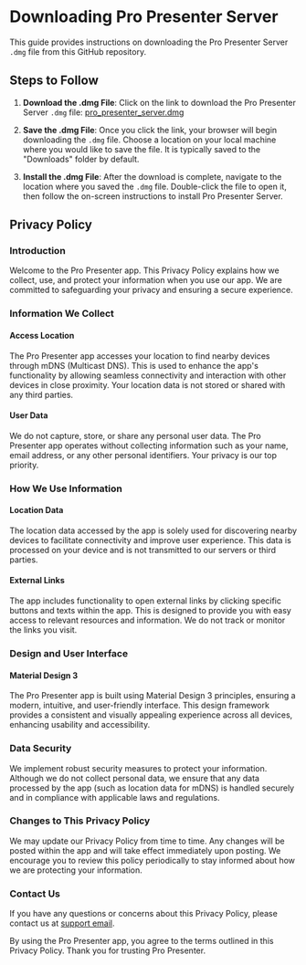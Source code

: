 # Downloading Pro Presenter Server

This guide provides instructions on downloading the Pro Presenter Server `.dmg` file from this GitHub repository.

## Steps to Follow

1. **Download the .dmg File**: Click on the link to download the Pro Presenter Server `.dmg` file: [pro_presenter_server.dmg](https://github.com/VectorCropCommunity/pro_presenter_server/blob/main/pro%20presenter%20server.dmg)

2. **Save the .dmg File**: Once you click the link, your browser will begin downloading the `.dmg` file. Choose a location on your local machine where you would like to save the file. It is typically saved to the "Downloads" folder by default.

3. **Install the .dmg File**: After the download is complete, navigate to the location where you saved the `.dmg` file. Double-click the file to open it, then follow the on-screen instructions to install Pro Presenter Server.

## Privacy Policy

### Introduction
Welcome to the Pro Presenter app. This Privacy Policy explains how we collect, use, and protect your information when you use our app. We are committed to safeguarding your privacy and ensuring a secure experience.

### Information We Collect

#### Access Location
The Pro Presenter app accesses your location to find nearby devices through mDNS (Multicast DNS). This is used to enhance the app's functionality by allowing seamless connectivity and interaction with other devices in close proximity. Your location data is not stored or shared with any third parties.

#### User Data
We do not capture, store, or share any personal user data. The Pro Presenter app operates without collecting information such as your name, email address, or any other personal identifiers. Your privacy is our top priority.

### How We Use Information

#### Location Data
The location data accessed by the app is solely used for discovering nearby devices to facilitate connectivity and improve user experience. This data is processed on your device and is not transmitted to our servers or third parties.

#### External Links
The app includes functionality to open external links by clicking specific buttons and texts within the app. This is designed to provide you with easy access to relevant resources and information. We do not track or monitor the links you visit.

### Design and User Interface

#### Material Design 3
The Pro Presenter app is built using Material Design 3 principles, ensuring a modern, intuitive, and user-friendly interface. This design framework provides a consistent and visually appealing experience across all devices, enhancing usability and accessibility.

### Data Security
We implement robust security measures to protect your information. Although we do not collect personal data, we ensure that any data processed by the app (such as location data for mDNS) is handled securely and in compliance with applicable laws and regulations.

### Changes to This Privacy Policy
We may update our Privacy Policy from time to time. Any changes will be posted within the app and will take effect immediately upon posting. We encourage you to review this policy periodically to stay informed about how we are protecting your information.

### Contact Us
If you have any questions or concerns about this Privacy Policy, please contact us at [support email](mailto:androlite4@gmail.com).

By using the Pro Presenter app, you agree to the terms outlined in this Privacy Policy. Thank you for trusting Pro Presenter.

